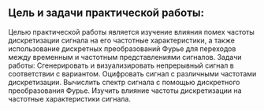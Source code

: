 ## Цель и задачи практической работы:
Целью практической работы является изучение влияния помех частоты дискретизации сигнала на его частотные характеристики, а также использование дискретных преобразований Фурье для переходов между временным и частотным представлениями сигналов. Задачи работы:
Сгенерировать и визуализировать непрерывный сигнал в соответствии с вариантом.
Оцифровать сигнал с различными частотами дискретизации.
Вычислить спектр сигнала с помощью дискретного преобразования Фурье.
Изучить влияние частоты дискретизации на частотные характеристики сигнала.
